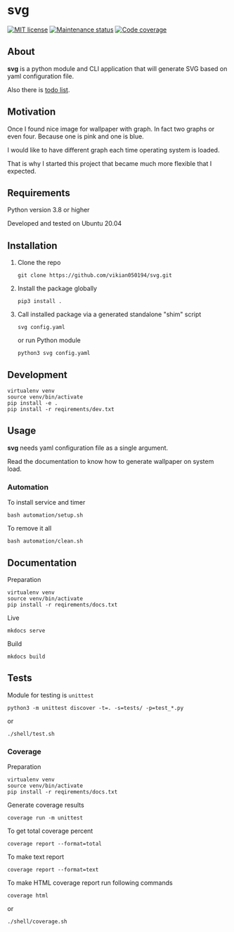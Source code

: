 # svg

[![MIT license][license-badge]][license-url]
[![Maintenance status][status-badge]][status-url]
[![Code coverage][coverage-badge]][coverage-url]

## About

**svg** is a python module and CLI application that will generate SVG based on yaml configuration file.

Also there is [todo list](./TODO.md).

## Motivation

Once I found nice image for wallpaper with graph. In fact two graphs or even four. Because one is pink and one is blue.

I would like to have different graph each time operating system is loaded.

That is why I started this project that became much more flexible that I expected.

## Requirements

Python version 3.8 or higher

Developed and tested on Ubuntu 20.04

## Installation

1. Clone the repo
    ```
    git clone https://github.com/vikian050194/svg.git
    ```
2. Install the package globally
    ```
    pip3 install .
    ```
3. Call installed package via a generated standalone "shim" script
    ```
    svg config.yaml
    ```
    or run Python module
    ```
    python3 svg config.yaml
    ```

## Development

```
virtualenv venv
source venv/bin/activate
pip install -e .
pip install -r reqirements/dev.txt
```

## Usage

**svg** needs yaml configuration file as a single argument.

Read the documentation to know how to generate wallpaper on system load.

### Automation

To install service and timer

```
bash automation/setup.sh
```

To remove it all

```
bash automation/clean.sh
```

## Documentation

Preparation

```
virtualenv venv
source venv/bin/activate
pip install -r reqirements/docs.txt
```

Live

```
mkdocs serve
```

Build

```
mkdocs build
```

## Tests

Module for testing is `unittest`

```
python3 -m unittest discover -t=. -s=tests/ -p=test_*.py
```

or

```
./shell/test.sh
```

### Coverage

Preparation

```
virtualenv venv
source venv/bin/activate
pip install -r reqirements/docs.txt
```

Generate coverage results
```
coverage run -m unittest
```

To get total coverage percent
```
coverage report --format=total
```

To make text report
```
coverage report --format=text
```

To make HTML coverage report run following commands
```
coverage html
```

or

```
./shell/coverage.sh
```

[status-url]: https://github.com/vikian050194/svg/pulse
[status-badge]: https://img.shields.io/github/last-commit/vikian050194/svg.svg

[license-url]: https://github.com/vikian050194/svg/blob/master/LICENSE
[license-badge]: https://img.shields.io/github/license/vikian050194/svg.svg

[coverage-url]: https://codecov.io/gh/vikian050194/svg
[coverage-badge]: https://img.shields.io/codecov/c/github/vikian050194/svg
